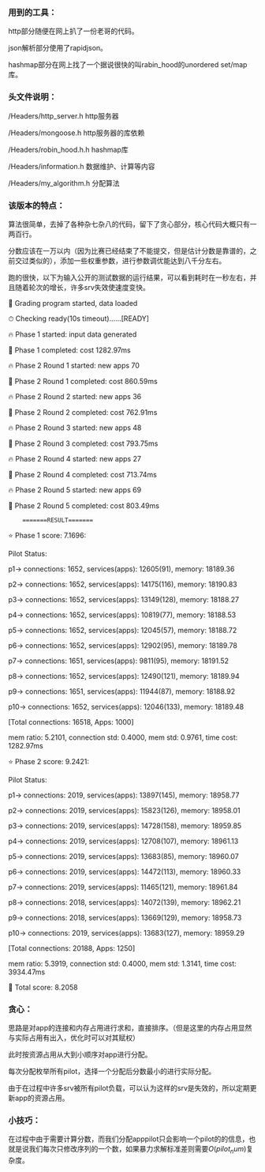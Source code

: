 ### 用到的工具：
  http部分随便在网上扒了一份老哥的代码。 
  
  json解析部分使用了rapidjson。 
  
  hashmap部分在网上找了一个据说很快的叫rabin_hood的unordered set/map库。 
  
### 头文件说明：
  /Headers/http_server.h   http服务器 
  
  /Headers/mongoose.h      http服务器的库依赖 
  
  /Headers/robin_hood.h.h  hashmap库 
  
  /Headers/information.h   数据维护、计算等内容 
  
  /Headers/my_algorithm.h  分配算法 
  
### 该版本的特点：
  算法很简单，去掉了各种杂七杂八的代码，留下了贪心部分，核心代码大概只有一两百行。  
  
  分数应该在一万以内（因为比赛已经结束了不能提交，但是估计分数是靠谱的，之前交过类似的），添加一些权重参数，进行参数调优能达到八千分左右。 
  
  跑的很快，以下为输入公开的测试数据的运行结果，可以看到耗时在一秒左右，并且随着轮次的增长，许多srv失效使速度变快。
  
🚀 Grading program started, data loaded

⏱  Checking ready(10s timeout)......[READY]

🔥 Phase 1 started: input data generated

🏁 Phase 1 completed: cost 1282.97ms

🔥 Phase 2 Round 1 started: new apps 70

🏁 Phase 2 Round 1 completed: cost 860.59ms

🔥 Phase 2 Round 2 started: new apps 36

🏁 Phase 2 Round 2 completed: cost 762.91ms

🔥 Phase 2 Round 3 started: new apps 48

🏁 Phase 2 Round 3 completed: cost 793.75ms

🔥 Phase 2 Round 4 started: new apps 27

🏁 Phase 2 Round 4 completed: cost 713.74ms

🔥 Phase 2 Round 5 started: new apps 69

🏁 Phase 2 Round 5 completed: cost 803.49ms


        =======RESULT=======

⭐ Phase 1 score: 7.1696:

Pilot Status:

p1-> connections: 1652, services(apps): 12605(91), memory: 18189.36

p2-> connections: 1652, services(apps): 14175(116), memory: 18190.83

p3-> connections: 1652, services(apps): 13149(128), memory: 18188.27

p4-> connections: 1652, services(apps): 10819(77), memory: 18188.53

p5-> connections: 1652, services(apps): 12045(57), memory: 18188.72

p6-> connections: 1652, services(apps): 12902(95), memory: 18189.78

p7-> connections: 1651, services(apps): 9811(95), memory: 18191.52

p8-> connections: 1652, services(apps): 12490(121), memory: 18189.94

p9-> connections: 1651, services(apps): 11944(87), memory: 18188.92

p10-> connections: 1652, services(apps): 12046(133), memory: 18189.48

[Total connections: 16518, Apps: 1000]

mem ratio: 5.2101, connection std: 0.4000, mem std: 0.9761, time cost: 1282.97ms

⭐ Phase 2 score: 9.2421:

Pilot Status:

p1-> connections: 2019, services(apps): 13897(145), memory: 18958.77

p2-> connections: 2019, services(apps): 15823(126), memory: 18958.01

p3-> connections: 2019, services(apps): 14728(158), memory: 18959.85

p4-> connections: 2019, services(apps): 12708(107), memory: 18961.13

p5-> connections: 2019, services(apps): 13683(85), memory: 18960.07

p6-> connections: 2019, services(apps): 14472(113), memory: 18960.33

p7-> connections: 2019, services(apps): 11465(121), memory: 18961.84

p8-> connections: 2018, services(apps): 14072(139), memory: 18962.21

p9-> connections: 2018, services(apps): 13669(129), memory: 18958.73

p10-> connections: 2019, services(apps): 13683(127), memory: 18959.29

[Total connections: 20188, Apps: 1250]

mem ratio: 5.3919, connection std: 0.4000, mem std: 1.3141, time cost: 3934.47ms


🎉 Total score: 8.2058

### 贪心：

思路是对app的连接和内存占用进行求和，直接排序。（但是这里的内存占用显然与实际占用有出入，优化时可以对其赋权）

此时按资源占用从大到小顺序对app进行分配。

每次分配枚举所有pilot，选择一个分配后分数最小的进行实际分配。

由于在过程中许多srv被所有pilot负载，可以认为这样的srv是失效的，所以定期更新app的资源占用。

### 小技巧：

在过程中由于需要计算分数，而我们分配apppilot只会影响一个pilot的的信息，也就是说我们每次只修改序列的一个数，如果暴力求解标准差则需要$O(pilot_num)$复杂度。
